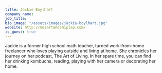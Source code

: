 ```yaml
---
title: Jackie Boylhart
company_name:
job_title:
bio_image: "/assets/images/jackie-boylhart.jpg"
website: http://mozartandshiplap.com/
is_guest: true
---
```


Jackie is a former high school math teacher, turned work-from-home freelancer who loves playing outside and living at home. She chronicles her journey on her podcast, The Art of Living. In her spare time, you can find her drinking kombucha, reading, playing with her camera or decorating her home.
